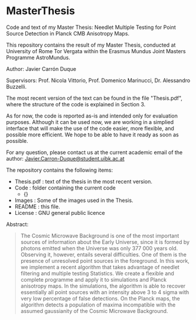 # MasterThesis
Code and text of my Master Thesis: Needlet Multiple Testing for Point Source Detection in Planck CMB Anisotropy Maps.

This repository contains the result of my Master Thesis, conducted at University of Rome Tor Vergata within the Erasmus Mundus Joint Masters Programme AstroMundus.

Author: Javier Carrón Duque

Supervisors: Prof. Nicola Vittorio, Prof. Domenico Marinucci, Dr. Alessandro Buzzelli.

The most recent version of the text can be found in the file "Thesis.pdf", where the structure of the code is explained in Section 3.

As for now, the code is reported as-is and intended only for evaluation purposes. Although it can be used now, we are working in a simplied interface that will make the use of the code easier, more flexible, and possible more efficient. We hope to be able to have it ready as soon as possible.

For any question, please contact us at the current academic email of the author: Javier.Carron-Duque@student.uibk.ac.at

The repository contains the following items:
- Thesis.pdf : text of the thesis in the most recent version.
- Code : folder containing the current code
    - {}
- Images : Some of the images used in the Thesis.
- README : this file.
- License : GNU general public licence



Abstract:
>The Cosmic Microwave Background is one of the most important sources of information about the Early Universe, since it is formed by photons emitted when the Universe was only 377 000 years old. Observing it, however, entails several difficulties. One of them is the presence of unresolved point sources in the foreground. In this work, we implement a recent algorithm that takes advantage of needlet filtering and multiple testing Statistics. We create a flexible and complete programme and apply it to simulations and Planck anisotropy maps. In the simulations, the algorithm is able to recover essentially all point sources with an intensity above 3 to 4 sigma with very low percentage of false detections. On the Planck maps, the algorithm detects a population of maxima incompatible with the assumed gaussianity of the Cosmic Microwave Background.
